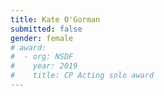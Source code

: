 ```yaml
---
title: Kate O'Gorman 
submitted: false 
gender: female
# award:
#  - org: NSDF
#    year: 2019
#    title: CP Acting solo award
--- 
```

